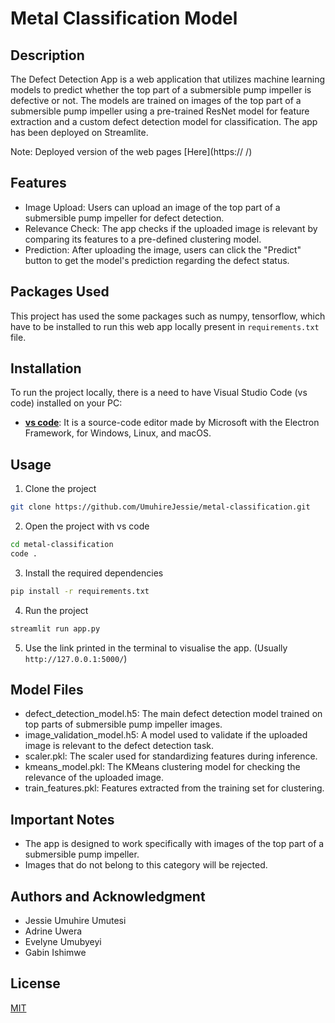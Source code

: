 # Metal Classification Model



## Description

The Defect Detection App is a web application that utilizes machine learning models to predict whether the top part of a submersible pump impeller is defective or not. The models are trained on images of the top part of a submersible pump impeller using a pre-trained ResNet model for feature extraction and a custom defect detection model for classification. The app has been deployed on Streamlite.

Note: Deployed version of the web pages [Here](https:// /)

## Features
- Image Upload: Users can upload an image of the top part of a submersible pump impeller for defect detection.
- Relevance Check: The app checks if the uploaded image is relevant by comparing its features to a pre-defined clustering model.
- Prediction: After uploading the image, users can click the "Predict" button to get the model's prediction regarding the defect status.

## Packages Used

This project has used the some packages such as numpy, tensorflow, which have to be installed to run this web app locally present in `requirements.txt` file. 

## Installation

To run the project locally, there is a need to have Visual Studio Code (vs code) installed on your PC:

- **[vs code](https://code.visualstudio.com/download)**: It is a source-code editor made by Microsoft with the Electron Framework, for Windows, Linux, and macOS.

## Usage

1. Clone the project 

``` bash
git clone https://github.com/UmuhireJessie/metal-classification.git

```

2. Open the project with vs code

``` bash
cd metal-classification
code .
```

3. Install the required dependencies

``` bash
pip install -r requirements.txt
```


4. Run the project

``` bash
streamlit run app.py
```

5. Use the link printed in the terminal to visualise the app. (Usually `http://127.0.0.1:5000/`)

## Model Files

- defect_detection_model.h5: The main defect detection model trained on top parts of submersible pump impeller images.
- image_validation_model.h5: A model used to validate if the uploaded image is relevant to the defect detection task.
- scaler.pkl: The scaler used for standardizing features during inference.
- kmeans_model.pkl: The KMeans clustering model for checking the relevance of the uploaded image.
- train_features.pkl: Features extracted from the training set for clustering.

## Important Notes
- The app is designed to work specifically with images of the top part of a submersible pump impeller.
- Images that do not belong to this category will be rejected.

## Authors and Acknowledgment

- Jessie Umuhire Umutesi
- Adrine Uwera
- Evelyne Umubyeyi
- Gabin Ishimwe

## License
[MIT](https://choosealicense.com/licenses/mit/)
